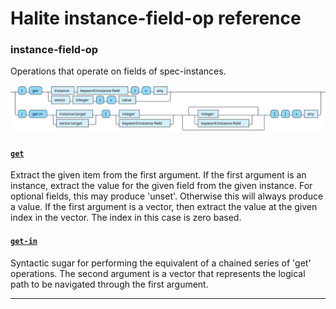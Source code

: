 <!---
  This markdown file was generated. Do not edit.
  -->

# Halite instance-field-op reference

### <a name="instance-field-op"></a>instance-field-op

Operations that operate on fields of spec-instances.

!["instance-field-op"](./halite-bnf-diagrams/instance-field-op.svg)

#### [`get`](halite-full-reference.md#get)

Extract the given item from the first argument. If the first argument is an instance, extract the value for the given field from the given instance. For optional fields, this may produce 'unset'. Otherwise this will always produce a value. If the first argument is a vector, then extract the value at the given index in the vector. The index in this case is zero based.

#### [`get-in`](halite-full-reference.md#get-in)

Syntactic sugar for performing the equivalent of a chained series of 'get' operations. The second argument is a vector that represents the logical path to be navigated through the first argument.

---
